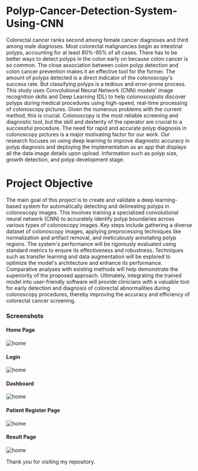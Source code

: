 # Polyp-Cancer-Detection-System-Using-CNN
Colorectal cancer ranks second among female cancer diagnoses and third among male diagnoses. Most colorectal malignancies begin as intestinal polyps, accounting for at least 80%-95% of all cases. There has to be better ways to detect polyps in the colon early on because colon cancer is so common. The close association between colon polyp detection and colon cancer prevention makes it an effective tool for the former. The amount of polyps detected is a direct indicator of the colonoscopy's success rate. But classifying polyps is a tedious and error-prone process. This study uses Convolutional Neural Network (CNN) models' image recognition skills and Deep Learning (DL) to help colonoscopists discover polyps during medical procedures using high-speed, real-time processing of colonoscopy pictures. Given the numerous problems with the current method, this is crucial. Colonoscopy is the most reliable screening and diagnostic tool, but the skill and dexterity of the operator are crucial to a successful procedure. The need for rapid and accurate polyp diagnosis in colonoscopy pictures is a major motivating factor for our work. Our research focuses on using deep learning to improve diagnostic accuracy in polyp diagnosis and deploying the implementation as an app that displays all the data image details upon upload. Information such as polyp size, growth detection, and polyp development stage.
# Project Objective
The main goal of this project is to create and validate a deep learning- based system for automatically detecting and delineating polyps in colonoscopy images. This involves training a specialized convolutional neural network (CNN) to accurately identify polyp boundaries across various types of colonoscopy images. Key steps include gathering a diverse dataset of colonoscopy images, applying preprocessing techniques like normalization and artifact removal, and meticulously annotating polyp regions. The system's performance will be rigorously evaluated using standard metrics to ensure its effectiveness and robustness.
Techniques such as transfer learning and data augmentation will be explored to optimize the model's architecture and enhance its performance. Comparative analyses with existing methods will help demonstrate the superiority of the proposed approach. Ultimately, integrating the trained model into user-friendly software will provide clinicians with a valuable tool for early detection and diagnosis of colorectal abnormalities during colonoscopy procedures, thereby improving the accuracy and efficiency of colorectal cancer screening.
### Screenshots

#### Home Page
![home](https://github.com/JaganSaravana07/polyp-cancer-detection-system-using-cnn/blob/main/Screenshots/project%20home%20page.png)

#### Login
![home](https://github.com/JaganSaravana07/polyp-cancer-detection-system-using-cnn/blob/main/Screenshots/project%20login%20page.png)

#### Dashboard
![home](https://github.com/JaganSaravana07/polyp-cancer-detection-system-using-cnn/blob/main/Screenshots/project%20dashboard%20page.png)

#### Patient Register Page
![home](https://github.com/JaganSaravana07/polyp-cancer-detection-system-using-cnn/blob/main/Screenshots/project%20patient%20details%20entry%20page.png)
#### Result Page
![home](https://github.com/JaganSaravana07/polyp-cancer-detection-system-using-cnn/blob/main/Screenshots/Final%20Output%20image.jpg)

Thank you for visiting my repository.
